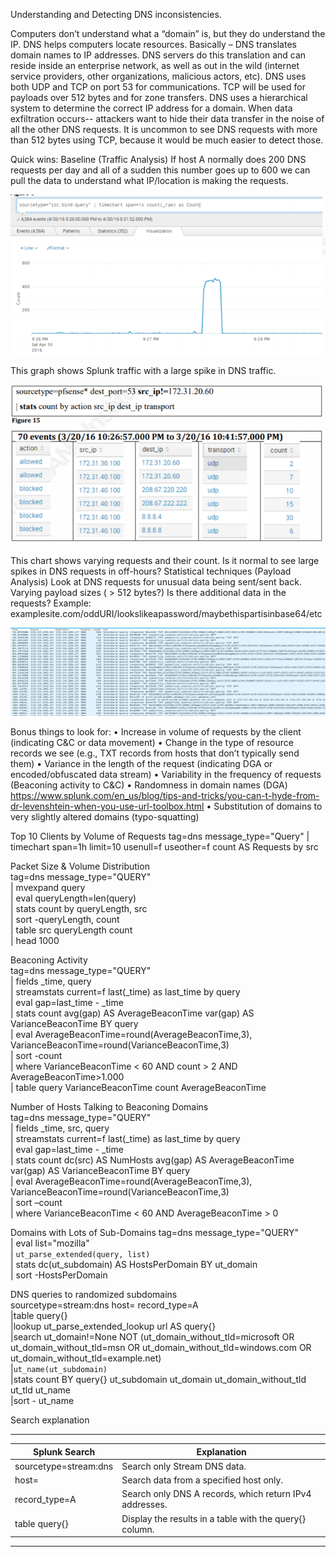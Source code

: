 Understanding and Detecting DNS inconsistencies.

Computers don’t understand what a “domain” is, but they do understand the IP.  DNS helps computers locate resources.  Basically – DNS translates domain names to IP addresses.  DNS servers do this translation and can reside inside an enterprise network, as well as out in the wild (internet service providers, other organizations, malicious actors, etc).
DNS uses both UDP and TCP on port 53 for communications. 
TCP will be used for payloads over 512 bytes and for zone transfers. 
DNS uses a hierarchical system to determine the correct IP address for a domain.
When data exfiltration occurs-- attackers want to hide their data transfer in the noise of all the other DNS requests.  It is uncommon to see DNS requests with more than 512 bytes using TCP, because it would be much easier to detect those.

Quick wins:
Baseline (Traffic Analysis)
If host A normally does 200 DNS requests per day and all of a sudden this number goes up to 600 we can pull the data to understand what IP/location is making the requests. 

<img src="/images/baseline-traffic-analysis.png?raw=true"/> 

This graph shows Splunk traffic with a large spike in DNS traffic.

<img src="/images/splunk-dns-traffic.png?raw=true"/> 


This chart shows varying requests and their count.  Is it normal to see large spikes in DNS requests in off-hours?
Statistical techniques (Payload Analysis)
Look at DNS requests for unusual data being sent/sent back.  Varying payload sizes ( > 512 bytes?)
Is there additional data in the requests?  Example:  examplesite.com/oddURI/lookslikeapassword/maybethispartisinbase64/etc

<img src="/images/payload-analysis.png?raw=true"/> 

Bonus things to look for:
•	Increase in volume of requests by the client (indicating C&C or data movement)
•	Change in the type of resource records we see (e.g., TXT records from hosts that don’t typically send them)
•	Variance in the length of the request (indicating DGA or encoded/obfuscated data stream)
•	Variability in the frequency of requests (Beaconing activity to C&C)
•	Randomness in domain names (DGA)
	https://www.splunk.com/en_us/blog/tips-and-tricks/you-can-t-hyde-from-dr-levenshtein-when-you-use-url-toolbox.html
•	Substitution of domains to very slightly altered domains (typo-squatting)

Top 10 Clients by Volume of Requests
tag=dns message_type="Query" 
| timechart span=1h limit=10 usenull=f useother=f count AS Requests by src

Packet Size & Volume Distribution  
tag=dns message_type="QUERY"  
  | mvexpand query  
  | eval queryLength=len(query)  
  | stats count by queryLength, src  
  | sort -queryLength, count  
  | table src queryLength count  
  | head 1000  

Beaconing Activity  
tag=dns message_type="QUERY"  
  | fields _time, query  
  | streamstats current=f last(_time) as last_time by query  
  | eval gap=last_time - _time  
  | stats count avg(gap) AS AverageBeaconTime var(gap) AS VarianceBeaconTime BY query  
  | eval AverageBeaconTime=round(AverageBeaconTime,3), VarianceBeaconTime=round(VarianceBeaconTime,3)  
  | sort -count  
  | where VarianceBeaconTime < 60 AND count > 2 AND AverageBeaconTime>1.000  
  | table  query VarianceBeaconTime  count AverageBeaconTime  


Number of Hosts Talking to Beaconing Domains  
tag=dns message_type="QUERY"  
  | fields _time, src, query  
  | streamstats current=f last(_time) as last_time by query  
  | eval gap=last_time - _time  
  | stats count dc(src) AS NumHosts avg(gap) AS AverageBeaconTime var(gap) AS VarianceBeaconTime BY query  
  | eval AverageBeaconTime=round(AverageBeaconTime,3), VarianceBeaconTime=round(VarianceBeaconTime,3)  
  | sort –count  
  | where VarianceBeaconTime < 60 AND AverageBeaconTime > 0  


Domains with Lots of Sub-Domains
tag=dns message_type="QUERY"  
  | eval list="mozilla"  
  | `ut_parse_extended(query, list)`  
  | stats dc(ut_subdomain) AS HostsPerDomain BY ut_domain  
  | sort -HostsPerDomain  

DNS queries to randomized subdomains  
sourcetype=stream:dns host=<host name> record_type=A  
  |table query{}  
  |lookup ut_parse_extended_lookup url AS query{}  
  |search ut_domain!=None NOT (ut_domain_without_tld=microsoft OR ut_domain_without_tld=msn OR ut_domain_without_tld=windows.com OR ut_domain_without_tld=example.net)  
  |`ut_name(ut_subdomain)`  
  |stats count BY query{} ut_subdomain ut_domain ut_domain_without_tld ut_tld ut_name  
  |sort - ut_name  


Search explanation
___________________________________________________________________________________
|Splunk Search           |Explanation                        			  |
|---   	                 |---                                		          |
|sourcetype=stream:dns   |Search only Stream DNS data.         	   	          |
|host=<host name> 	 |Search data from a specified host only.		  |
|record_type=A		 |Search only DNS A records, which return IPv4 addresses. |
|table query{}	         |Display the results in a table with the query{} column. |	
___________________________________________________________________________________

	
